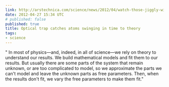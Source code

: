 ```yaml
---
link: http://arstechnica.com/science/news/2012/04/watch-those-jiggly-wiggly-atoms-jiggle-and-wiggle.ars
date: 2012-04-27 15:34 UTC
# published: false
published: true
title: Optical trap catches atoms swinging in time to theory
tags:
- science
---
```


" In most of physics—and, indeed, in all of science—we rely on theory to understand our results. We build mathematical models and fit them to our results. But usually there are some parts of the system that remain unknown, or are too complicated to model, so we approximate the parts we can't model and leave the unknown parts as free parameters. Then, when the results don't fit, we vary the free parameters to make them fit."
